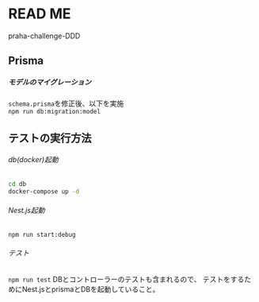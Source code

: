 # READ ME
praha-challenge-DDD

## Prisma
##### モデルのマイグレーション
`schema.prisma`を修正後、以下を実施  
`npm run db:migration:model`

## テストの実行方法
###### db(docker)起動
```zsh
cd db
docker-compose up -d
```

###### Nest.js起動
`npm run start:debug`

###### テスト
`npm run test`
DBとコントローラーのテストも含まれるので、
テストをするためにNest.jsとprismaとDBを起動していること。




